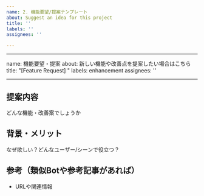 ```yaml
---
name: 2. 機能要望/提案テンプレート
about: Suggest an idea for this project
title: ''
labels: ''
assignees: ''

---
```


---
name: 機能要望・提案
about: 新しい機能や改善点を提案したい場合はこちら
title: "[Feature Request] "
labels: enhancement
assignees: ''

---

## 提案内容
どんな機能・改善案でしょうか

## 背景・メリット
なぜ欲しい？どんなユーザー/シーンで役立つ？

## 参考（類似Botや参考記事があれば）
- URLや関連情報
